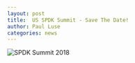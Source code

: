 ```yaml
---
layout: post
title:  US SPDK Summit - Save The Date!
author: Paul Luse
categories: news
---
```

![](../../../../../img/blog/SPDK_Summit_2018.jpg "SPDK Summit 2018")
